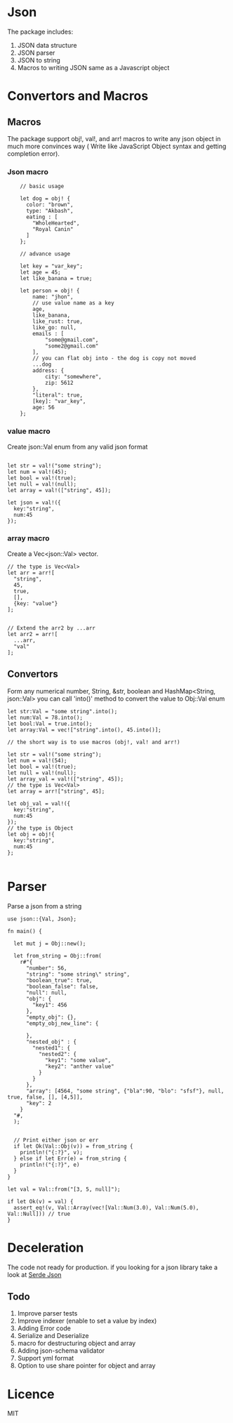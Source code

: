 # Json

The package includes:

1. JSON data structure
2. JSON parser
3. JSON to string
4. Macros to writing JSON same as a Javascript object

# Convertors and Macros

## Macros

The package support obj!, val!, and arr! macros to write any json object in much more convinces way ( Write like JavaScript Object syntax and getting completion error).

### Json macro

```
    // basic usage

    let dog = obj! {
      color: "brown",
      type: "Akbash",
      eating : [
        "WholeHearted",
        "Royal Canin"
      ]
    };

    // advance usage

    let key = "var_key";
    let age = 45;
    let like_banana = true;

    let person = obj! {
        name: "jhon",
        // use value name as a key
        age,
        like_banana,
        like_rust: true,
        like_go: null,
        emails : [
            "some@gmail.com",
            "some2@gmail.com"
        ],
        // you can flat obj into - the dog is copy not moved
        ...dog
        address: {
            city: "somewhere",
            zip: 5612
        },
        "literal": true,
        [key]: "var_key",
        age: 56
    };
```

### value macro

Create json::Val enum from any valid json format

```

let str = val!("some string");
let num = val!(45);
let bool = val!(true);
let null = val!(null);
let array = val!(["string", 45]);

let json = val!({
  key:"string",
  num:45
});

```

### array macro

Create a Vec\<json::Val\> vector.

```
// the type is Vec<Val>
let arr = arr![
  "string",
  45,
  true,
  [],
  {key: "value"}
];


// Extend the arr2 by ...arr
let arr2 = arr![
  ...arr,
  "val"
];

```

## Convertors

Form any numerical number, String, &str, boolean and HashMap<String, json::Val> you can call 'into()' method to convert the value to Obj::Val enum

```
let str:Val = "some string".into();
let num:Val = 78.into();
let bool:Val = true.into();
let array:Val = vec!["string".into(), 45.into()];

// the short way is to use macros (obj!, val! and arr!)

let str = val!("some string");
let num = val!(54);
let bool = val!(true);
let null = val!(null);
let array_val = val!(["string", 45]);
// the type is Vec<Val>
let array = arr!["string", 45];

let obj_val = val!({
  key:"string",
  num:45
});
// the type is Object
let obj = obj!{
  key:"string",
  num:45
};


```

# Parser

Parse a json from a string

```
use json::{Val, Json};

fn main() {

  let mut j = Obj::new();

  let from_string = Obj::from(
    r#"{
      "number": 56,
      "string": "some string\" string",
      "boolean_true": true,
      "boolean_false": false,
      "null": null,
      "obj": {
        "key1": 456
      },
      "empty_obj": {},
      "empty_obj_new_line": {

      },
      "nested_obj" : {
        "nested1": {
          "nested2": {
            "key1": "some value",
            "key2": "anther value"
          }
        }
      },
      "array": [4564, "some string", {"bla":90, "blo": "sfsf"}, null, true, false, [], [4,5]],
      "key": 2
    }
  "#,
  );


  // Print either json or err
  if let Ok(Val::Obj(v)) = from_string {
    println!("{:?}", v);
  } else if let Err(e) = from_string {
    println!("{:?}", e)
  }
}
```

```
let val = Val::from("[3, 5, null]");

if let Ok(v) = val) {
  assert_eq!(v, Val::Array(vec![Val::Num(3.0), Val::Num(5.0), Val::Null])) // true
}
```

# Deceleration

The code not ready for production. if you looking for a json library take a look at [Serde Json](https://github.com/serde-rs/json)

## Todo

1. Improve parser tests
2. Improve indexer (enable to set a value by index)
3. Adding Error code
4. Serialize and Deserialize
5. macro for destructuring object and array
6. Adding json-schema validator
7. Support yml format
8. Option to use share pointer for object and array

# Licence

MIT
